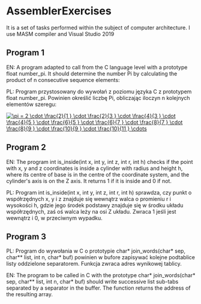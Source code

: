 # AssemblerExercises

It is a set of tasks performed within the subject of computer architecture. I use MASM compiler and Visual Studio 2019

## Program 1

EN: A program adapted to call from the C language level with a prototype float number_pi. It should determine the number Pi by calculating the product of n consecutive sequence elements:

PL: Program przystosowany do wywołań z poziomu języka C z prototypem float number_pi. Powinien określić liczbę Pi, obliczając iloczyn n kolejnych elementów szeregu:

<a href="https://www.codecogs.com/eqnedit.php?latex=\pi&space;=&space;2&space;\cdot&space;\frac{2}{1&space;}&space;\cdot&space;\frac{2}{3&space;}&space;\cdot&space;\frac{4}{3&space;}&space;\cdot&space;\frac{4}{5&space;}&space;\cdot&space;\frac{6}{5&space;}&space;\cdot&space;\frac{6}{7&space;}&space;\cdot&space;\frac{8}{7&space;}&space;\cdot&space;\frac{8}{9&space;}&space;\cdot&space;\frac{10}{9&space;}&space;\cdot&space;\frac{10}{11&space;}&space;\cdots" target="_blank"><img src="https://latex.codecogs.com/gif.latex?\pi&space;=&space;2&space;\cdot&space;\frac{2}{1&space;}&space;\cdot&space;\frac{2}{3&space;}&space;\cdot&space;\frac{4}{3&space;}&space;\cdot&space;\frac{4}{5&space;}&space;\cdot&space;\frac{6}{5&space;}&space;\cdot&space;\frac{6}{7&space;}&space;\cdot&space;\frac{8}{7&space;}&space;\cdot&space;\frac{8}{9&space;}&space;\cdot&space;\frac{10}{9&space;}&space;\cdot&space;\frac{10}{11&space;}&space;\cdots" title="\pi = 2 \cdot \frac{2}{1 } \cdot \frac{2}{3 } \cdot \frac{4}{3 } \cdot \frac{4}{5 } \cdot \frac{6}{5 } \cdot \frac{6}{7 } \cdot \frac{8}{7 } \cdot \frac{8}{9 } \cdot \frac{10}{9 } \cdot \frac{10}{11 } \cdots" /></a>

## Program 2

EN: The program int is_inside(int x, int y, int z, int r, int h) checks if the point with x, y and z coordinates is inside a cylinder with radius and height h, where its centre of base is in the centre of the coordinate system, and the cylinder's axis is on the Z axis. It returns 1 if it is inside and 0 if not. 

PL: Program int is_inside(int x, int y, int z, int r, int h) sprawdza, czy punkt o współrzędnych x, y i z znajduje się wewnątrz walca o promieniu r i wysokości h, gdzie jego środek podstawy znajduje się w środku układu współrzędnych, zaś oś walca leży na osi Z układu. Zwraca 1 jeśli jest wewnątrz i 0, w przeciwnym wypadku. 

## Program 3

PL: Program do wywołania w C o prototypie char* join_words(char* sep, char** list, int n, char* buf) powinien w bufore zapisywać kolejne podtablice listy oddzielone separatorem. Funkcja zwraca adres wynikowej tablicy.

EN: The program to be called in C with the prototype char* join_words(char* sep, char** list, int n, char* buf) should write successive list sub-tabs separated by a separator in the buffer. The function returns the address of the resulting array.
